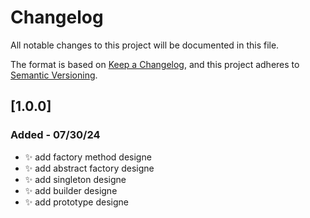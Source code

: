 # Changelog

All notable changes to this project will be documented in this file.

The format is based on [Keep a Changelog](https://keepachangelog.com/en/1.1.0/),
and this project adheres to [Semantic Versioning](https://semver.org/spec/v2.0.0.html).

## [1.0.0]
### Added - 07/30/24
- ✨ add factory method designe
- ✨ add abstract factory designe
- ✨ add singleton designe
- ✨ add builder designe
- ✨ add prototype designe